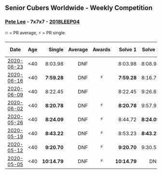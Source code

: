 ## Senior Cubers Worldwide - Weekly Competition
### [Pete Lee](../pete_lee.md) - 7x7x7 - [2018LEEP04](https://www.worldcubeassociation.org/persons/2018LEEP04?event=777)

🔥 = PR average, ⚡ = PR single.

| Date | Age | Single | Average | Awards | Solve 1 | Solve 2 | Solve 3 | Video |
| :--: | :--: | --: | --: | :--: | --: | --: | --: | :-- |
| [2020-06-23](../../results/777/2020-06-23.md) | <40 | 8:03.98 | DNF |  | 8:03.98 | 8:08.98 | DNS | [Link](https://www.facebook.com/events/268636114456043/permalink/268844034435251/) |
| [2020-06-16](../../results/777/2020-06-16.md) | <40 | **7:59.28** | DNF | ⚡ | **7:59.28** | 8:16.71 | DNS | [Link](https://www.facebook.com/events/256188575607890/permalink/256481515578596/) |
| [2020-06-09](../../results/777/2020-06-09.md) | <40 | 8:22.45 | DNF |  | 8:22.45 | 9:26.63 | DNS | [Link](https://www.facebook.com/events/1130228284009045/permalink/1130482110650329/) |
| [2020-06-02](../../results/777/2020-06-02.md) | <40 | **8:20.78** | DNF | ⚡ | **8:20.78** | 9:57.91 | DNS | [Link](https://www.facebook.com/events/573401076937046/permalink/573717050238782/) |
| [2020-05-26](../../results/777/2020-05-26.md) | <40 | **8:24.09** | DNF | ⚡ | 8:44.72 | **8:24.09** | DNS | [Link](https://www.facebook.com/events/637852836799991/permalink/638057023446239/) |
| [2020-05-19](../../results/777/2020-05-19.md) | <40 | **8:43.22** | DNF | ⚡ | 8:53.23 | **8:43.22** | DNS | [Link](https://www.facebook.com/events/201300894172579/permalink/201442917491710/) |
| [2020-05-12](../../results/777/2020-05-12.md) | <40 | **9:20.70** | DNF | ⚡ | **9:20.70** | 9:30.53 | DNS | [Link](https://www.facebook.com/events/276138643524223/permalink/276380270166727/) |
| [2020-05-05](../../results/777/2020-05-05.md) | <40 | **10:14.79** | DNF | ⚡ | **10:14.79** | DNS | DNS | [Link](https://www.facebook.com/events/557526585195168/permalink/557744185173408/) |


<!-- Global site tag (gtag.js) - Google Analytics -->
<script async src="https://www.googletagmanager.com/gtag/js?id=UA-86348435-3"></script>
<script>window.dataLayer = window.dataLayer || []; function gtag() {dataLayer.push(arguments);} gtag('js', new Date()); gtag('config', 'UA-86348435-3');</script>
